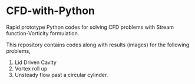 # CFD-with-Python
Rapid prototype Python codes for solving CFD problems with Stream function-Vorticity formulation.

This repository contains codes along with results (images) for the following problems,
1. Lid Driven Cavity
2. Vortex roll up
3. Unsteady flow past a circular cylinder. 
